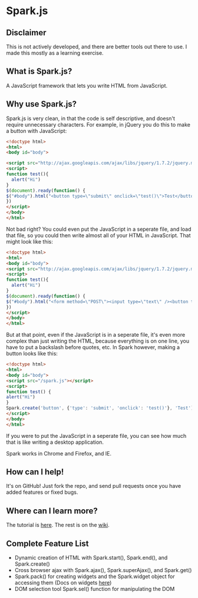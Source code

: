 # Spark.js
## Disclaimer
This is not actively developed, and there are better tools out there to use. I made this mostly as a learning exercise.

## What is Spark.js?
A JavaScript framework that lets you write HTML from JavaScript.

## Why use Spark.js?

Spark.js is very clean, in that the code is self descriptive, and doesn't require unnecessary characters. For example, in jQuery you do this to make a button with JavaScript:
```HTML
<!doctype html>
<html>
<body id="body">

<script src="http://ajax.googleapis.com/ajax/libs/jquery/1.7.2/jquery.min.js"></script>
<script>
function test(){
  alert("Hi")
}
$(document).ready(function() {
$("#body").html("<button type=\"submit\" onclick=\"test()\">Test</button>")
})
</script>
</body>
</html>
```

Not bad right? You could even put the JavaScript in a seperate file, and load that file, so you could then write almost all of your HTML in JavaScript. That might look like this:
```HTML
<!doctype html>
<html>
<body id="body">
<script src="http://ajax.googleapis.com/ajax/libs/jquery/1.7.2/jquery.min.js"></script>
<script>
function test(){
  alert("Hi")
}
$(document).ready(function() {
$("#body").html("<form method=\"POST\"><input type=\"text\" /><button type=\"submit\">Submit</button>")
})
</script>
</body>
</html>
```
But at that point, even if the JavaScript is in a seperate file, it's even more complex than just writing the HTML, because everything is on one line, 
you have to put a backslash before quotes, etc. In Spark however, making a button looks like this:
```HTML
<!doctype html>
<html>
<body id="body">
<script src="/spark.js"></script>
<script>
function test() {
alert("Hi")
}
Spark.create('button', {'type': 'submit', 'onclick': 'test()'}, 'Test')
</script>
</body>
</html>
```
If you were to put the JavaScript in a seperate file, you can see how much that is like writing a desktop application.

Spark works in Chrome and Firefox, and IE.


## How can I help!

It's on GitHub! Just fork the repo, and send pull requests once you have added features or fixed bugs.

## Where can I learn more?
The tutorial is [here](https://github.com/PyScripter255/Spark/wiki/tutorial). The rest is on the [wiki](https://github.com/PyScripter255/Spark/wiki).

## Complete Feature List
* Dynamic creation of HTML with Spark.start(), Spark.end(), and Spark.create()
* Cross browser ajax with Spark.ajax(), Spark.superAjax(), and Spark.get()
* Spark.pack() for creating widgets and the Spark.widget object for accessing them (Docs on widgets [here](https://github.com/PyScripter255/Spark/wiki/Making-Widgets))
* DOM selection tool Spark.sel() function for manipulating the DOM
